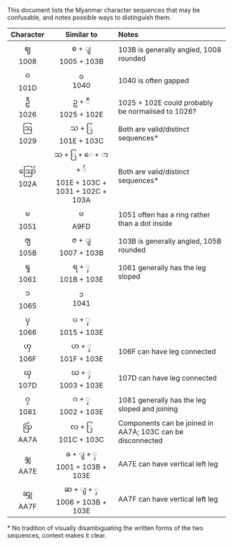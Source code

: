 This document lists the Myanmar character sequences that may be confusable, and notes possible ways to distinguish them.

| Character |     Similar to    | Notes |
|:---------:|:-----------------:|:-------|
| ဈ <br>1008 | စ + ျ <br>1005 + 103B | 103B is generally angled, 1008 rounded |
| ဝ <br> 101D | ၀ <br> 1040 | 1040 is often gapped |
| ဦ  <br>1026   | ဥ + ီ  <br>1025 + 102E | 1025 + 102E could probably be normalised to 1026? |
| ဩ <br>1029   | သ + ြ <br>101E + 103C | Both are valid/distinct sequences* |
| ဪ <br>102A | သ + ြ + ေ + ာ + ် <br> 101E + 103C + 1031 + 102C + 103A | Both are valid/distinct sequences* |
| ၑ <br>1051 | ꧽ <br>A9FD | 1051 often has a ring rather than a dot inside |
| ၛ <br>105B | ဇ + ျ <br>1007 + 103B | 103B is generally angled, 105B rounded |
| ၡ <br>1061 | ရ + ှ <br>101B + 103E | 1061 generally has the leg sloped |
| ၥ <br>1065 | ၁ <br>1041 |
| ၦ <br>1066 | ပ + ှ <br>1015 + 103E |
| ၯ <br>106F | ဟ + ှ <br>101F + 103E | 106F can have leg connected |
| ၰ <br>107D | ဃ + ှ <br>1003 + 103E | 107D can have leg connected |
| ႁ <br>1081 | ဂ + ှ <br>1002 + 103E | 1081 generally has the leg sloped and joining |
| ꩺ <br>AA7A | လ + ြ <br>101C + 103C | Components can be joined in AA7A; 103C can be disconnected |
| ꩾ <br>AA7E | ခ + ျ + ှ <br>1001 + 103B + 103E | AA7E can have vertical left leg |
| ꩿ <br>AA7F | ဆ + ျ + ှ <br>1006 + 103B + 103E | AA7F can have vertical left leg |

\* No tradition of visually disambiguating the written forms of the two sequences, context makes it clear.
